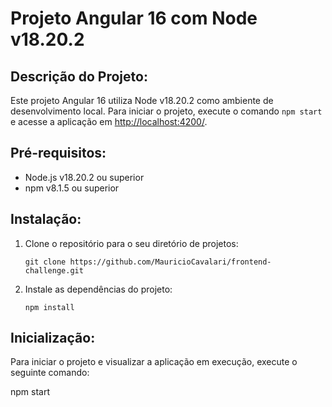 # Projeto Angular 16 com Node v18.20.2

## Descrição do Projeto:

Este projeto Angular 16 utiliza Node v18.20.2 como ambiente de desenvolvimento local. Para iniciar o projeto, execute o comando `npm start` e acesse a aplicação em [http://localhost:4200/](http://localhost:4200/).

## Pré-requisitos:

- Node.js v18.20.2 ou superior
- npm v8.1.5 ou superior

## Instalação:

1. Clone o repositório para o seu diretório de projetos:
    ```
    git clone https://github.com/MauricioCavalari/frontend-challenge.git
    ```

2. Instale as dependências do projeto:
    ```
    npm install
    ```

## Inicialização:

Para iniciar o projeto e visualizar a aplicação em execução, execute o seguinte comando:

npm start
